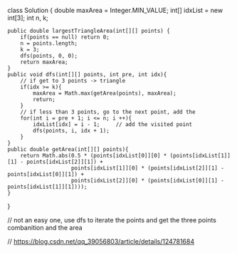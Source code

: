 class Solution {
    double maxArea = Integer.MIN_VALUE;
    int[] idxList = new int[3];
    int n, k;

    public double largestTriangleArea(int[][] points) {
        if(points == null) return 0;
        n = points.length;
        k = 3;
        dfs(points, 0, 0);
        return maxArea;
    }
    public void dfs(int[][] points, int pre, int idx){
        // if get to 3 points -> triangle
        if(idx >= k){
            maxArea = Math.max(getArea(points), maxArea);
            return;
        }
        // if less than 3 points, go to the next point, add the 
        for(int i = pre + 1; i <= n; i ++){
            idxList[idx] = i - 1;     // add the visited point
            dfs(points, i, idx + 1);  
        }
    }
    public double getArea(int[][] points){
        return Math.abs(0.5 * (points[idxList[0]][0] * (points[idxList[1]][1] - points[idxList[2]][1]) +
                        points[idxList[1]][0] * (points[idxList[2]][1] - points[idxList[0]][1]) +
                        points[idxList[2]][0] * (points[idxList[0]][1] - points[idxList[1]][1])));
    }
}

// not an easy one, use dfs to iterate the points and get the three points combanition and the area 

// https://blog.csdn.net/qq_39056803/article/details/124781684

